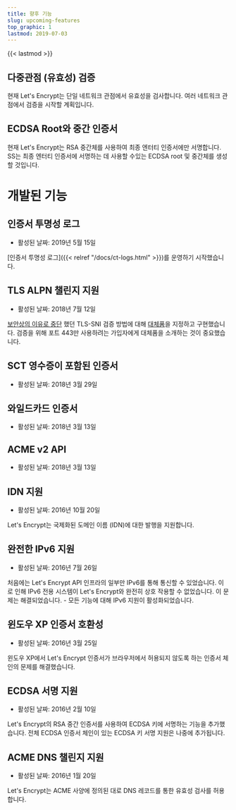 ```yaml
---
title: 향후 기능
slug: upcoming-features
top_graphic: 1
lastmod: 2019-07-03
---
```


{{< lastmod >}}

## 다중관점 (유효성) 검증

현재 Let's Encrypt는 단일 네트워크 관점에서 유효성을 검사합니다. 여러 네트워크 관점에서 검증을 시작할 계획입니다.

## ECDSA Root와 중간 인증서

현재 Let's Encrypt는 RSA 중간체를 사용하여 최종 엔터티 인증서에만 서명합니다. SS는 최종 엔터티 인증서에 서명하는 데 사용할 수있는 ECDSA root 및 중간체를 생성할 것입니다.

# 개발된 기능

## 인증서 투명성 로그

* 활성된 날짜: 2019년 5월 15일

[인증서 투명성 로그]({{< relref "/docs/ct-logs.html" >}})를 운영하기 시작했습니다.

## TLS ALPN 챌린지 지원

* 활성된 날짜: 2018년 7월 12일

[보안상의 이유로 중단](https://community.letsencrypt.org/t/important-what-you-need-to-know-about-tls-sni-validation-issues/50811) 했던 TLS-SNI 검증 방법에 대해 [대체품](https://datatracker.ietf.org/doc/draft-ietf-acme-tls-alpn)을 지정하고 구현했습니다. 검증을 위해 포트 443만 사용하려는 가입자에게 대체품을 소개하는 것이 중요했습니다.

## SCT 영수증이 포함된 인증서

* 활성된 날짜: 2018년 3월 29일

## 와일드카드 인증서

* 활성된 날짜: 2018년 3월 13일

## ACME v2 API

* 활성된 날짜: 2018년 3월 13일

## IDN 지원

* 활성된 날짜: 2016년 10월 20일

Let's Encrypt는 국제화된 도메인 이름 (IDN)에 대한 발행을 지원합니다.

## 완전한 IPv6 지원

* 활성된 날짜: 2016년 7월 26일

처음에는 Let's Encrypt API 인프라의 일부만 IPv6를 통해 통신할 수 있었습니다. 이로 인해 IPv6 전용 시스템이 Let's Encrypt와 완전히 상호 작용할 수 없었습니다. 이 문제는 해결되었습니다. - 모든 기능에 대해 IPv6 지원이 활성화되었습니다.

## 윈도우 XP 인증서 호환성

* 활성된 날짜: 2016년 3월 25일

윈도우 XP에서 Let's Encrypt 인증서가 브라우저에서 허용되지 않도록 하는 인증서 체인의 문제를 해결했습니다.

## ECDSA 서명 지원

* 활성된 날짜: 2016년 2월 10일

Let's Encrypt의 RSA 중간 인증서를 사용하여 ECDSA 키에 서명하는 기능을 추가했습니다. 전체 ECDSA 인증서 체인이 있는 ECDSA 키 서명 지원은 나중에 추가됩니다.

## ACME DNS 챌린지 지원

* 활성된 날짜: 2016년 1월 20일

Let's Encrypt는 ACME 사양에 정의된 대로 DNS 레코드를 통한 유효성 검사를 허용합니다.
